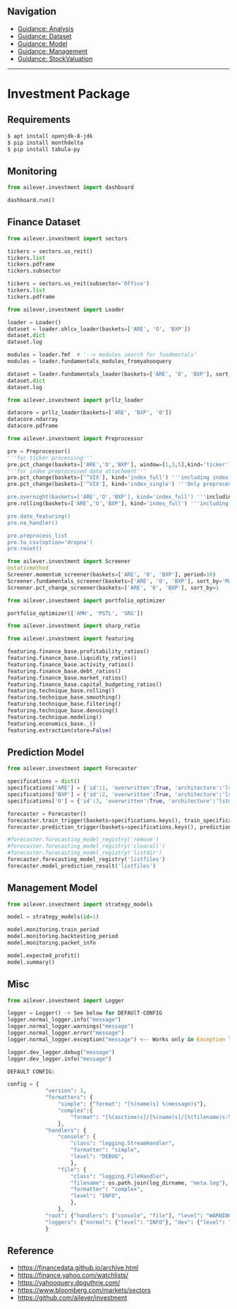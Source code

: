 ## Navigation
- [Guidance: Analysis](https://github.com/ailever/ailever/blob/master/ailever/investment/guidance_analysis.md)
- [Guidance: Dataset](https://github.com/ailever/ailever/blob/master/ailever/investment/guidance_dataset.md)
- [Guidance: Model](https://github.com/ailever/ailever/blob/master/ailever/investment/guidance_model.md)
- [Guidance: Management](https://github.com/ailever/ailever/blob/master/ailever/investment/guidance_management.md)
- [Guidance: StockValuation](https://github.com/ailever/ailever/blob/master/ailever/investment/guidance_stock_valuation.md)

---

# Investment Package

## Requirements
```bash
$ apt install openjdk-8-jdk
$ pip install monthdelta
$ pip install tabula-py
```

## Monitoring
```python
from ailever.investment import dashboard

dashboard.run()
```

## Finance Dataset
```python
from ailever.investment import sectors

tickers = sectors.us_reit()
tickers.list
tickers.pdframe
tickers.subsector

tickers = sectors.us_reit(subsector='Office')
tickers.list
tickers.pdframe
```

```python
from ailever.investment import Loader 

loader = Loader()
dataset = loader.ohlcv_loader(baskets=['ARE', 'O', 'BXP'])
dataset.dict
dataset.log

modules = loader.fmf  # '--> modules search for fundmentals'
modules = loader.fundamentals_modules_fromyahooquery

dataset = loader.fundamentals_loader(baskets=['ARE', 'O', 'BXP'], sort_by='Marketcap')
dataset.dict
dataset.log

```

```python
from ailever.investment import prllz_loader

datacore = prllz_loader(baskets=['ARE', 'BXP', 'O'])
datacore.ndarray
datacore.pdframe
```

```python
from ailever.investment import Preprocessor

pre = Preprocessor()
'''for ticker processing'''
pre.pct_change(baskets=['ARE','O','BXP'], window=[1,3,5],kind='ticker')
'''for index preprocessed data attachment'''
pre.pct_change(baskets=['^VIX'], kind='index_full') '''including index ohlcv'''
pre.pct_change(baskets=['^VIX'], kind='index_single') '''Only preprocessed index data

pre.overnight(baskets=['ARE','O','BXP'], kind='index_full') '''including index ohlcv
pre.rolling(baskets=['ARE','O','BXP'], kind='index_full') '''including index ohlcv

pre.date_featuring()
pre.na_handler()

pre.preprocess_list
pre.to_csv(option='dropna')
pre.reset()


```

```python
from ailever.investment import Screener
@staticmethod
Screener.momentum_screener(baskets=['ARE', 'O', 'BXP'], period=10)
Screener.fundamentals_screener(baskets=['ARE', 'O', 'BXP'], sort_by='Marketcap')
Screener.pct_change_screener(baskets=['ARE', 'O', 'BXP'], sort_by=1
```

```python
from ailever.investment import portfolio_optimizer

portfolio_optimizer(['AMH', 'PSTL', 'SRG'])
```

```python
from ailever.investment import sharp_ratio

```

```python
from ailever.investment import featuring

featuring.finance_base.profitability_ratios()
featuring.finance_base.liquidity_ratios()
featuring.finance_base.activity_ratios()
featuring.finance_base.debt_ratios()
featuring.finance_base.market_ratios()
featuring.finance_base.capital_budgeting_ratios()
featuring.technique_base.rolling()
featuring.technique_base.smoothing()
featuring.technique_base.filtering()
featuring.technique_base.denosing()
featuring.technique.modeling()
featuring.economics_base._()
featuring.extraction(store=False)
```

## Prediction Model

```python
from ailever.investment import Forecaster

specifications = dict()
specifications['ARE'] = {'id':1, 'overwritten':True, 'architecture':'lstm00', 'framework':'torch', 'device':'cuda', 'batch_size':100, 'shuffle':False, 'drop_last':False, 'epochs':2, 'window':[5,10,20], 'base_columns':['date', 'close', 'volume'], 'packet_size':70, 'prediction_interval':30, 'start':'20180101', 'end':'20210816', 'rep':'ailever', 'message':'message', 'country':'united_states'}
specifications['BXP'] = {'id':2, 'overwritten':True, 'architecture':'lstm00', 'framework':'torch', 'device':'cuda', 'batch_size':100, 'shuffle':False, 'drop_last':False, 'epochs':2, 'window':[5,10,20], 'base_columns':['date', 'close', 'volume'], 'packet_size':70, 'prediction_interval':30, 'start':'20180101', 'end':'20210816', 'rep':'ailever', 'message':'message', 'country':'united_states'}
specifications['O'] = {'id':3, 'overwritten':True, 'architecture':'lstm00', 'framework':'torch', 'device':'cuda', 'batch_size':100, 'shuffle':False, 'drop_last':False, 'epochs':2, 'window':[5,10,20], 'base_columns':['date', 'close', 'volume'], 'packet_size':70, 'prediction_interval':30, 'start':'20180101', 'end':'20210816', 'rep':'ailever', 'message':'message', 'country':'united_states'}

forecaster = Forecaster()
forecaster.train_trigger(baskets=specifications.keys(), train_specifications=specifications)
forecaster.prediction_trigger(baskets=specifications.keys(), prediction_specifications=specifications)

#forecaster.forecasting_model_registry('remove')
#forecaster.forecasting_model_registry('clearall')
#forecaster.forecasting_model_registry('listdir')
forecaster.forecasting_model_registry('listfiles')
forecaster.model_prediction_result('listfiles')
```



## Management Model

```python
from ailever.investment import strategy_models

model = strategy_models(id=1)

model.monitoring.train_period
model.monitoring.backtesting_period
model.monitoring.packet_info

model.expected_profit()
model.summary()
```

## Misc

```python
from ailever.investment import Logger

logger = Logger() -> See below for DEFAUlT-CONFIG
logger.normal_logger.info("message")
logger.normal_logger.warnings("message")
logger.normal_logger.error("message")
logger.normal_logger.exception("message") <-- Works only in Exception loop

logger.dev_logger.debug("message")
logger.dev_logger.info("message")

DEFAULT CONFIG:

config = {
            "version": 1,
            "formatters": {
                "simple": {"format": "[%(name)s] %(message)s"},
                "complex":{
                    "format": "[%(asctime)s]/[%(name)s]/[%(filename)s:%(lineno)d]/[%(levelname)s]/[%(message)s]"},
                },
            "handlers": {
                "console": {
                    "class": "logging.StreamHandler",
                    "formatter": "simple",
                    "level": "DEBUG",
                    },
                "file": {
                    "class": "logging.FileHandler",
                    "filename": os.path.join(log_dirname, "meta.log"),
                    "formatter": "complex",
                    "level": "INFO",
                    },
                },
            "root": {"handlers": ["console", "file"], "level": "WARNING"},
            "loggers": {"normal": {"level": "INFO"}, "dev": {"level": "DEBUG"},},
            }
```


## Reference
- https://financedata.github.io/archive.html
- https://finance.yahoo.com/watchlists/
- https://yahooquery.dpguthrie.com/
- https://www.bloomberg.com/markets/sectors
- https://github.com/ailever/investment
